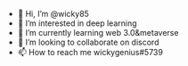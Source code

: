 - 👋 Hi, I’m @wicky85
- 👀 I’m interested in deep learning
- 🌱 I’m currently learning web 3.0&metaverse
- 💞️ I’m looking to collaborate on discord
- 📫 How to reach me wickygenius#5739

<!---
wicky85/wicky85 is a ✨ special ✨ repository because its `README.md` (this file) appears on your GitHub profile.
You can click the Preview link to take a look at your changes.
--->
